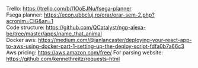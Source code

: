 Trello:
https://trello.com/b/I1OoEJNu/fsega-planner
<br />
Fsega planner:
https://econ.ubbcluj.ro/orar/orar-sem-2.php?acronim=CIG&an=1
<br />
Code structure:
https://github.com/QCatalyst/ngp-alexa-be/tree/master/apps/name_that_animal
<br />
Docker aws:
https://medium.com/@ianlancaster/deploying-your-react-app-to-aws-using-docker-part-1-setting-up-the-deploy-script-fdfa0b7a66c3
<br />
Aws pricing:
https://aws.amazon.com/free/
For parsing website:
https://github.com/kennethreitz/requests-html
